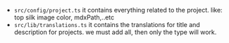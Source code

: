 
- `src/config/project.ts`
  it contains everything related to the project.
  like: top silk image color, mdxPath,..etc
- `src/lib/translations.ts`
 it contains the translations for title and description for projects.
 we must add all, then only the type will work.
